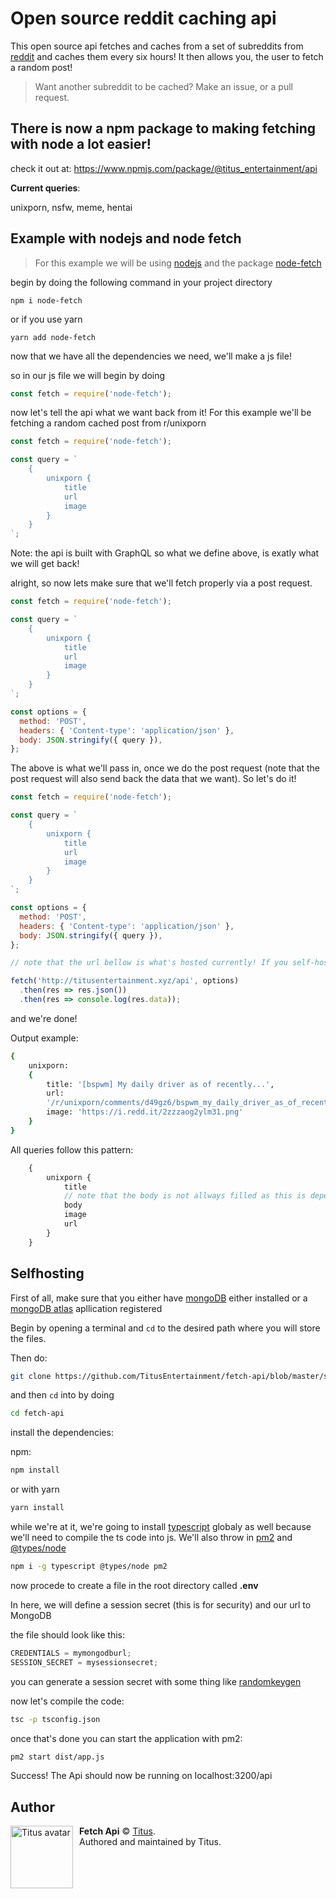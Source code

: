 # Open source reddit caching api

This open source api fetches and caches from a set of subreddits from [reddit](https://reddit.com) and caches them every six hours! It then allows you, the user to fetch a random post!

> Want another subreddit to be cached? Make an issue, or a pull request.

## There is now a npm package to making fetching with node a lot easier!

check it out at: https://www.npmjs.com/package/@titus_entertainment/api

**Current queries**:

unixporn, nsfw, meme, hentai

## Example with nodejs and node fetch

> For this example we will be using [nodejs](https://nodejs.org) and the package [node-fetch](https://www.npmjs.com/package/node-fetch)

begin by doing the following command in your project directory

`npm i node-fetch`

or if you use yarn

`yarn add node-fetch`

now that we have all the dependencies we need, we'll make a js file!

so in our js file we will begin by doing

```js
const fetch = require('node-fetch');
```

now let's tell the api what we want back from it! For this example we'll be fetching a random cached post from r/unixporn

```js
const fetch = require('node-fetch');

const query = `
    {
        unixporn {
            title
            url
            image
        }
    }
`;
```

Note: the api is built with GraphQL so what we define above, is exatly what we will get back!

alright, so now lets make sure that we'll fetch properly via a post request.

```js
const fetch = require('node-fetch');

const query = `
    {
        unixporn {
            title
            url
            image
        }
    }
`;

const options = {
  method: 'POST',
  headers: { 'Content-type': 'application/json' },
  body: JSON.stringify({ query }),
};
```

The above is what we'll pass in, once we do the post request (note that the post request will also send back the data that we want). So let's do it!

```js
const fetch = require('node-fetch');

const query = `
    {
        unixporn {
            title
            url
            image
        }
    }
`;

const options = {
  method: 'POST',
  headers: { 'Content-type': 'application/json' },
  body: JSON.stringify({ query }),
};

// note that the url bellow is what's hosted currently! If you self-host this url will be different

fetch('http://titusentertainment.xyz/api', options)
  .then(res => res.json())
  .then(res => console.log(res.data));
```

and we're done!

Output example:

```bash
{
    unixporn:
    {
        title: '[bspwm] My daily driver as of recently...',
        url:
        '/r/unixporn/comments/d49gz6/bspwm_my_daily_driver_as_of_recently/',
        image: 'https://i.redd.it/2zzzaog2ylm31.png'
    }
}
```

All queries follow this pattern:

```js
    {
        unixporn {
            title
            // note that the body is not allways filled as this is dependent on the post
            body
            image
            url
        }
    }
```

## Selfhosting

First of all, make sure that you either have [mongoDB](https://mongodb.com) either installed or a [mongoDB atlas](https://www.mongodb.com/cloud/atlas) apllication registered

Begin by opening a terminal and `cd` to the desired path where you will store the files.

Then do:

```bash
git clone https://github.com/TitusEntertainment/fetch-api/blob/master/src/app.ts
```

and then `cd` into by doing

```bash
cd fetch-api
```

install the dependencies:

npm:

```bash
npm install
```

or with yarn

```bash
yarn install
```

while we're at it, we're going to install [typescript](https://www.npmjs.com/package/typescript) globaly as well because we'll need to compile the ts code into js. We'll also throw in [pm2](https://www.npmjs.com/search?q=pm2) and [@types/node](https://www.npmjs.com/package/@types/node)

```bash
npm i -g typescript @types/node pm2
```

now procede to create a file in the root directory called **.env**

In here, we will define a session secret (this is for security) and our url to MongoDB

the file should look like this:

```js
CREDENTIALS = mymongodburl;
SESSION_SECRET = mysessionsecret;
```

you can generate a session secret with some thing like [randomkeygen](https://randomkeygen.com/)

now let's compile the code:

```bash
tsc -p tsconfig.json
```

once that's done you can start the application with pm2:

```bash
pm2 start dist/app.js
```

Success! The Api should now be running on localhost:3200/api

## Author

<img src="https://i.imgur.com/rAvP1k0.jpg" width="100" height="100" align="left" style="float: left; margin: 0 10px 0 0;" alt="Titus avatar" >

**Fetch Api** © [Titus](https://github.com/TitusEntertainment).  
Authored and maintained by Titus.
